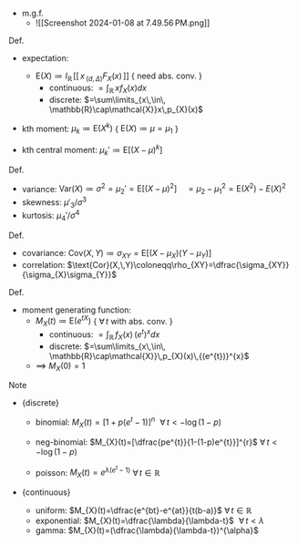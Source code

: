 
- m.g.f.
	-  ![[Screenshot 2024-01-08 at 7.49.56 PM.png]]

Def.
- expectation:
	- $\text{E}(X)\coloneqq I_{\mathbb{R}\,}[[\,x\,{}_{(d,\,\Delta)}F_{X}(x)\,]]$            { need abs. conv. }
		- continuous:  $={\displaystyle\int}_{\mathbb{R}}\,xf_{X}(x)dx$
		- discrete:    $=\sum\limits_{x\,\in\, \mathbb{R}\cap\mathcal{X}}x\,p_{X}(x)$
	
- kth moment:          $\mu_{k}\coloneqq\text{E}(X^{k})$        { $\text{E}(X)\coloneqq\mu=\mu_{1}$ }
- kth central moment:  $\mu_{k}'\coloneqq\text{E}[(X-\mu)^{k}]$

Def.
- variance:  $\text{Var}(X)\coloneqq \sigma^{2}=\mu_{2}'=\text{E}[(X-\mu)^{2}]$
	                   $\,\,\,\,\,=\mu_{2}-{\mu_{1}}^{2}=\text{E}(X^{2})-E(X)^{2}$
- skewness:  $\mu'_{3}/\sigma^{3}$
- kurtosis:  $\mu_{4}'/\sigma^{4}$

Def.
- covariance:   $\text{Cov}(X,\,Y)\coloneqq\sigma_{XY}=\text{E}[(X-\mu_{X})(Y-\mu_{Y})]$
- correlation:  $\text{Cor}(X,\,Y)\coloneqq\rho_{XY}=\dfrac{\sigma_{XY}}{\sigma_{X}\sigma_{Y}}$

Def.
- moment generating function:
	- $M_{X}(t)\coloneqq\text{E}(e^{tX})$                       { $\forall\,t$ with abs. conv. }
		- continuous:  $={\displaystyle\int}_{\mathbb{R}}\,f_{X}(x)\,{(e^{t})}^{x}dx$
		- discrete:    $=\sum\limits_{x\,\in\, \mathbb{R}\cap\mathcal{X}}\,p_{X}(x)\,{(e^{t})}^{x}$
	- $\implies$ $M_{X}(0)=1$

Note
- {discrete}
	- binomial:      $M_{X}(t)=[1+p(e^{t}-1)]^{n}$   $\,\,\forall\,t<-\log(1-p)$
	- neg-binomial:  $M_{X}(t)=[\dfrac{pe^{t}}{1-(1-p)e^{t}}]^{r}$   $\forall\,t<-\log(1-p)$
	
	- poisson:       $M_{X}(t)=e^{\lambda(e^{t}-1)}$     $\forall\,t \in \mathbb{R}$
	
- {continuous}
	- uniform:       $M_{X}(t)=\dfrac{e^{bt}-e^{at}}{t(b-a)}$   $\forall\,t \in \mathbb{R}$
	- exponential:   $M_{X}(t)=\dfrac{\lambda}{\lambda-t}$     $\,\,\forall\,t < \lambda$
	- gamma:         $M_{X}(t)=(\dfrac{\lambda}{\lambda-t})^{\alpha}$